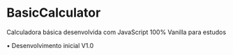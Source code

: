 # BasicCalculator
 Calculadora básica desenvolvida com JavaScript 100% Vanilla para estudos

 • Desenvolvimento inicial V1.0